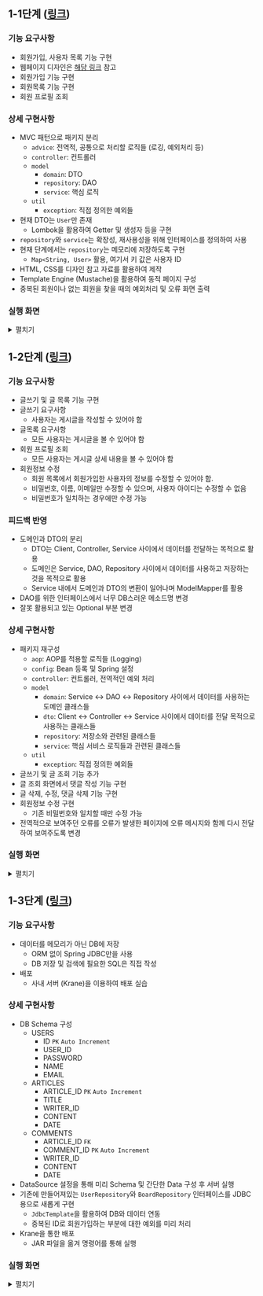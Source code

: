 ## 1-1단계 ([링크](https://lucas.codesquad.kr/2022-kakao/course/%EC%9B%B9%EB%B0%B1%EC%97%94%EB%93%9C/Kakao-Cafe/%EC%B9%B4%ED%8E%98-%EA%B5%AC%ED%98%84-1%EB%8B%A8%EA%B3%84))
### 기능 요구사항
- 회원가입, 사용자 목록 기능 구현
- 웹페이지 디자인은 [해당 링크](https://www.figma.com/file/nwhBasptomWJCAMkElxp74/%EC%9E%90%EB%B0%94%EB%B0%B1%EC%97%94%EB%93%9C%EA%B5%90%EC%9C%A1%EC%9A%A9%EC%9B%B9%ED%8E%98%EC%9D%B4%EC%A7%80?node-id=0%3A1) 참고
- 회원가입 기능 구현
- 회원목록 기능 구현
- 회원 프로필 조회
### 상세 구현사항
- MVC 패턴으로 패키지 분리
    - `advice`: 전역적, 공통으로 처리할 로직들 (로깅, 예외처리 등)
    - `controller`: 컨트롤러
    - `model`
        - `domain`: DTO
        - `repository`: DAO
        - `service`: 핵심 로직
    - `util`
        - `exception`: 직접 정의한 예외들
- 현재 DTO는 `User`만 존재
    - Lombok을 활용하여 Getter 및 생성자 등을 구현
- `repository`와 `service`는 확장성, 재사용성을 위해 인터페이스를 정의하여 사용
- 현재 단계에서는 `repository`는 메모리에 저장하도록 구현
    - `Map<String, User>` 활용, 여기서 키 값은 사용자 ID
- HTML, CSS를 디자인 참고 자료를 활용하여 제작
- Template Engine (Mustache)을 활용하여 동적 페이지 구성
- 중복된 회원이나 없는 회원을 찾을 때의 예외처리 및 오류 화면 출력
### 실행 화면
<details>
    <summary>펼치기</summary>
    <h4>< 첫 회원가입 ></h4>
    <img src="img/step1_1_1_first_register.gif" alt="step1_1_first_register">
    <h4>< 두 번째 회원가입 ></h4>
    <img src="img/step1_1_2_second_register.gif" alt="step1_1_first_register">
    <h4>< 중복된 회원가입 ></h4>
    <img src="img/step1_1_3_duplicated.gif" alt="step1_1_first_register">
</details>

## 1-2단계 ([링크](https://lucas.codesquad.kr/2022-kakao/course/%EC%9B%B9%EB%B0%B1%EC%97%94%EB%93%9C/Kakao-Cafe/%EC%8A%A4%ED%94%84%EB%A7%81-%EC%B9%B4%ED%8E%98-2%EB%8B%A8%EA%B3%84-%EA%B5%AC%ED%98%84))
### 기능 요구사항
- 글쓰기 및 글 목록 기능 구현
- 글쓰기 요구사항
    - 사용자는 게시글을 작성할 수 있어야 함
- 글목록 요구사항
    - 모든 사용자는 게시글을 볼 수 있어야 함
- 회원 프로필 조회
    - 모든 사용자는 게시글 상세 내용을 볼 수 있어야 함
- 회원정보 수정
    - 회원 목록에서 회원가입한 사용자의 정보를 수정할 수 있어야 함.
    - 비밀번호, 이름, 이메일만 수정할 수 있으며, 사용자 아이디는 수정할 수 없음
    - 비밀번호가 일치하는 경우에만 수정 가능
### 피드백 반영
- 도메인과 DTO의 분리
    - DTO는 Client, Controller, Service 사이에서 데이터를 전달하는 목적으로 활용
    - 도메인은 Service, DAO, Repository 사이에서 데이터를 사용하고 저장하는 것을 목적으로 활용
    - Service 내에서 도메인과 DTO의 변환이 일어나며 ModelMapper를 활용
- DAO를 위한 인터페이스에서 너무 DB스러운 메소드명 변경
- 잘못 활용되고 있는 Optional 부분 변경
### 상세 구현사항
- 패키지 재구성
    - `aop`: AOP를 적용할 로직들 (Logging)
    - `config`: Bean 등록 및 Spring 설정
    - `controller`: 컨트롤러, 전역적인 예외 처리
    - `model`
        - `domain`: Service ↔︎ DAO ↔︎ Repository 사이에서 데이터를 사용하는 도메인 클래스들
        - `dto`: Client ↔︎ Controller ↔︎ Service 사이에서 데이터를 전달 목적으로 사용하는 클래스들
        - `repository`: 저장소와 관련된 클래스들
        - `service`: 핵심 서비스 로직들과 관련된 클래스들
    - `util`
        - `exception`: 직접 정의한 예외들
- 글쓰기 및 글 조회 기능 추가
- 글 조회 화면에서 댓글 작성 기능 구현
- 글 삭제, 수정, 댓글 삭제 기능 구현
- 회원정보 수정 구현
    - 기존 비밀번호와 일치할 때만 수정 가능
- 전역적으로 보여주던 오류를 오류가 발생한 페이지에 오류 메시지와 함께 다시 전달하여 보여주도록 변경
### 실행 화면
<details>
    <summary>펼치기</summary>
    <h4>< 첫 회원가입 ></h4>
    <img src="img/step1_2_1_first_register.gif" alt="step1_2_1_first_register">
    <h4>< 중복 회원가입 ></h4>
    <img src="img/step1_2_2_duplicated_register.gif" alt="step1_2_2_duplicated_register">
    <h4>< 회원정보 수정 실패 ></h4>
    <img src="img/step1_2_3_modify_user_fail.gif" alt="step1_2_3_modify_user_fail">
    <h4>< 글쓰기 및 조회 ></h4>
    <img src="img/step1_2_4_write_article.gif" alt="step1_2_4_write_article">
    <h4>< 댓글 작성 및 삭제 ></h4>
    <img src="img/step1_2_5_write_comment.gif" alt="step1_2_5_write_comment">
    <h4>< 글 수정 및 삭제 ></h4>
    <img src="img/step1_2_6_modify_article.gif" alt="step1_2_6_modify_article">
</details>

## 1-3단계 ([링크](https://lucas.codesquad.kr/2022-kakao/course/%EC%9B%B9%EB%B0%B1%EC%97%94%EB%93%9C/Kakao-Cafe/%EC%8A%A4%ED%94%84%EB%A7%81-%EC%B9%B4%ED%8E%98-3%EB%8B%A8%EA%B3%84-%EA%B5%AC%ED%98%84))
### 기능 요구사항
- 데이터를 메모리가 아닌 DB에 저장
    - ORM 없이 Spring JDBC만을 사용
    - DB 저장 및 검색에 필요한 SQL은 직접 작성
- 배포
    - 사내 서버 (Krane)을 이용하여 배포 실습
### 상세 구현사항
- DB Schema 구성
    - USERS
        - ID `PK` `Auto Increment`
        - USER_ID
        - PASSWORD
        - NAME
        - EMAIL
    - ARTICLES
        - ARTICLE_ID `PK` `Auto Increment`
        - TITLE
        - WRITER_ID
        - CONTENT
        - DATE
    - COMMENTS
        - ARTICLE_ID `FK`
        - COMMENT_ID `PK` `Auto Increment`
        - WRITER_ID
        - CONTENT
        - DATE
- DataSource 설정을 통해 미리 Schema 및 간단한 Data 구성 후 서버 실행
- 기존에 만들어져있는 `UserRepository`와 `BoardRepository` 인터페이스를 JDBC용으로 새롭게 구현
    - `JdbcTemplate`을 활용하여 DB와 데이터 연동
    - 중복된 ID로 회원가입하는 부분에 대한 예외를 미리 처리
- Krane을 통한 배포
    - JAR 파일을 옮겨 명령어를 통해 실행
### 실행 화면
<details>
    <summary>펼치기</summary>
    <h4>< 배포된 서버로 접속 가능 여부 확인 및 데이터 확인 ></h4>
    <img src="img/step1_3_1_start.gif" alt="step1_3_1_start">
    <h4>< 중복 회원가입 관련 예외 처리 확인 ></h4>
    <img src="img/step1_3_2_duplicated_user.gif" alt="step1_3_2_duplicated_user">
    <h4>< 비밀번호 변경 관련 예외 처리 확인 ></h4>
    <img src="img/step1_3_3_password_wrong.gif" alt="step1_3_3_password_wrong">
</details>
